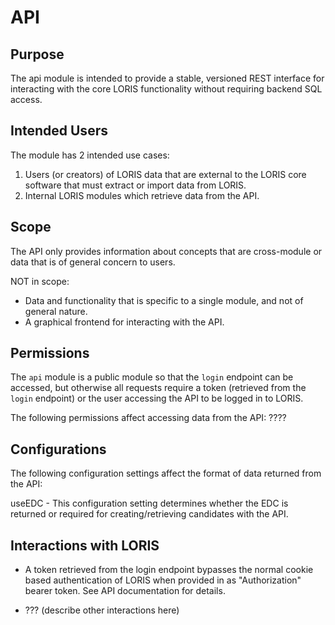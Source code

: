 # API

## Purpose

The api module is intended to provide a stable, versioned REST interface
for interacting with the core LORIS functionality without requiring backend
SQL access.

## Intended Users

The module has 2 intended use cases:
1. Users (or creators) of LORIS data that are external to the LORIS core
   software that must extract or import data from LORIS.
2. Internal LORIS modules which retrieve data from the API.

## Scope

The API only provides information about concepts that are cross-module
or data that is of general concern to users. 

NOT in scope:

- Data and functionality that is specific to a single module, and not of general
  nature.
- A graphical frontend for interacting with the API.

## Permissions

The `api` module is a public module so that the `login` endpoint can be accessed,
but otherwise all requests require a token (retrieved from the `login` endpoint)
or the user accessing the API to be logged in to LORIS.

The following permissions affect accessing data from the API:
????

## Configurations

The following configuration settings affect the format of data returned from
the API:

useEDC - This configuration setting determines whether the EDC is returned
  or required for creating/retrieving candidates with the API.

## Interactions with LORIS

- A token retrieved from the login endpoint bypasses the normal cookie based
  authentication of LORIS when provided in as "Authorization" bearer token. See
  API documentation for details.

- ??? (describe other interactions here)
